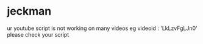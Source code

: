 jeckman
=======

ur youtube script is not working on many videos eg videoid : 'LkLzvFgLJn0'  please check your script
